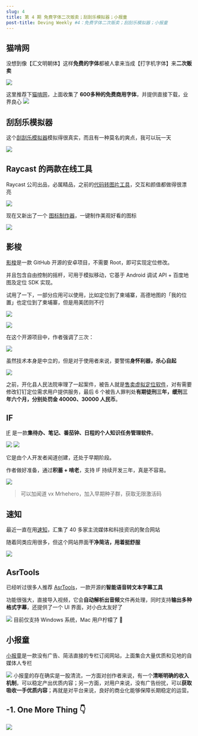 ```yaml
---
slug: 4
title: 第 4 期 免费字体二次贩卖；刮刮乐模拟器；小报童
post-title: Deving Weekly #4：免费字体二次贩卖；刮刮乐模拟器；小报童
---
```


## 猫啃网

没想到像【汇文明朝体】这样**免费的字体**都被人拿来当成【打字机字体】来**二次贩卖**

![](https://img.wukaipeng.com//2024/10/17-235636-piFizm-1bf8b00c93334865973ce7a15a44c86a.jpeg)


这里推荐下[猫啃网](https://www.maoken.com/)，上面收集了 **600多种的免费商用字体**，并提供直接下载，业界良心
![](https://img.wukaipeng.com//2024/10/17-235636-OjlICJ-226504661b1f43dc99256a38db537609.png)

## 刮刮乐模拟器

这个[刮刮乐模拟器](https://gua.shadiao.pro/)模拟得很真实，而且有一种莫名的爽点，我可以玩一天

![](https://i-blog.csdnimg.cn/direct/07a0fc538b7a4057ab73be7ae269e1db.gif#pic_center)


## Raycast 的两款在线工具


Raycast 公司出品，必属精品，之前的[代码转图片工具](https://ray.so)，交互和颜值都做得很漂亮

![](https://img.wukaipeng.com//2024/10/17-235638-vvEtrb-ec18fb81d81a474b8c6fd26bd8e21072.png)

现在又新出了一个 [图标制作器](https://ray.so/icon)，一键制作美观好看的图标


![](https://img.wukaipeng.com//2024/10/17-235641-ZND7Qr-968c88b2e6b3454c9ba9b6dfabc51806.gif)

## 影梭

[影梭](https://github.com/ZCShou/GoGoGo)是一款 GitHub 开源的安卓项目，不需要 Root，即可实现定位修改。

并且包含自由控制的摇杆，可用于模拟移动，它基于 Android 调试 API + 百度地图及定位 SDK 实现。

试用了一下，一部分应用可以使用，比如定位到了柬埔寨，高德地图的「我的位置」也定位到了柬埔寨，但是用美团则不行

![](https://img.wukaipeng.com//2024/10/17-235643-wg6MeT-6d59f14fe9d841e18d6204d660950086.jpeg)


![](https://img.wukaipeng.com//2024/10/17-235645-Il2Pyg-04e3d6a1fca94da699c2f12088dd624d.jpeg)

在这个开源项目中，作者强调了三次：

![](https://img.wukaipeng.com//2024/10/17-235645-V9ANUT-41e724d9a33444d4b77ab797f905470d.png)

虽然技术本身是中立的，但是对于使用者来说，要警惕**身怀利器，杀心自起**

![](https://img.wukaipeng.com//2024/10/17-235650-KE0ZjV-e7069c52901a4927b761e8fef25dd217.png)



之前，开化县人民法院审理了一起案件，被告人就是[售卖虚拟定位软件](https://m.thepaper.cn/newsDetail_forward_19603218)，对有需要修改钉钉定位需求用户提供服务，最后 6 个被告人罪判处**有期徒刑三年，缓刑三年六个月，分别处罚金 40000、30000  人民币**。




## IF

[IF](https://apps.apple.com/cn/app/if-gtd-for-professionals/id6460080040?mt=12) 是一款**集待办、笔记、番茄钟、日程的个人知识任务管理软件**。

![](https://img.wukaipeng.com//2024/10/17-235651-2BfOWq-55bb6e1145c5417cb97b32fe59d7e22f.png)
![](https://img.wukaipeng.com//2024/10/17-235651-xihUcu-381cfce6eef74bc1972c587b82a6f2ad.png)


它是由个人开发者闻道创建，还处于早期阶段。

作者做好准备，通过**积蓄 + 啃老**，支持 IF 持续开发三年，真是不容易。

![](https://img.wukaipeng.com//2024/10/17-235652-YrDvqb-0f7827a3a95c43ef8ff01e31cbbb796e.png)
> 可以加闻道 vx Mrhehero，加入早期种子群，获取无限激活码


## 速知

最近一直在用[速知](https://suzhi.fun/)，汇集了 40 多家主流媒体和科技资讯的聚合网站

随着同类应用很多，但这个网站界面**干净简洁，用着挺舒服**

![](https://img.wukaipeng.com//2024/10/17-235654-UnczIe-c43c95fc58b2425fa7eeb2c60721c26d.png)


## AsrTools

已经听过很多人推荐 [AsrTools](https://github.com/WEIFENG2333/AsrTools)，一款开源的**智能语音转文本字幕工具**

功能很强大，直接导入视频，它会**自动解析出音频**文件再处理，同时支持**输出多种格式字幕**，还提供了一个 UI 界面，对小白太友好了

![](https://img.wukaipeng.com//2024/10/17-235654-qddxFh-fa1457a97c5e41989d560e602473493f.png)
目前仅支持 Windows 系统，Mac 用户柠檬了 🥹


## 小报童

[小报童](https://xiaobt.net/)是一款没有广告、简洁直接的专栏订阅网站，上面集合大量优质和见地的自媒体人专栏


![](https://img.wukaipeng.com//2024/10/17-235656-f1RDiz-821128ab422d41938cb5937c4524eb61.png)
小报童的存在确实是一股清流，一方面对创作者来说，有一个**清晰明确的收入机制**，可以稳定产出优质内容；另一方面，对用户来说，没有广告纷扰，可以**获取吸收一手优质内容**；再就是对平台来说，良好的商业化能够保障长期稳定的运营。


## -1. One More Thing 👇

![](https://img.wukaipeng.com//2024/10/17-235656-q3vM7v-66a8c99dfda849c798ab455edf598454.png)
